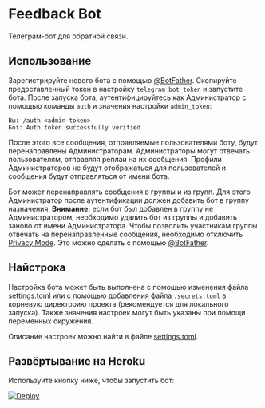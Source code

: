 # Feedback Bot

Телеграм-бот для обратной связи.

## Использование
Зарегистрируйте нового бота с помощью [@BotFather](https://t.me/botfather).
Скопируйте предоставленный токен в настройку `telegram_bot_token`
и запустите бота. После запуска бота, аутентифицируйтесь как Администратор
с помощью команды `auth` и значения настройки `admin_token`:
```
Вы: /auth <admin-token>
Бот: Auth token successfully verified
```

После этого все сообщения, отправляемые пользователями боту,
будут перенаправлены Администраторам. Администраторы могут отвечать
пользователям, отправляя реплаи на их сообщения.
Профили Администраторов не будут отображаться для пользователей
и сообщения будут отправляться от имени бота.

Бот может перенаправлять сообщения в группы и из групп.
Для этого Администратор после аутентификации должен добавить бот
в группу назначения. **Внимание:** если бот был добавлен в группу
не Администратором, необходимо удалить бот из группы и добавить заново
от имени Администратора. Чтобы позволить участникам группы отвечать
на перенаправленные сообщения, необходимо отключить
[Privacy Mode](https://core.telegram.org/bots#privacy-mode).
Это можно сделать с помощью [@BotFather](https://t.me/botfather).

## Найстрока
Настройка бота может быть выполнена с помощью изменения файла
[settings.toml](settings.toml) или с помощью добавления файла `.secrets.toml`
в корневую директорию проекта (рекомендуется для локального запуска).
Также значения настроек могут быть указаны при помощи переменных окружения.

Описание настроек можно найти в файле [settings.toml](settings.toml).

## Развёртывание на Heroku
Используйте кнопку ниже, чтобы запустить бот:

[![Deploy](https://www.herokucdn.com/deploy/button.svg)](https://heroku.com/deploy)
